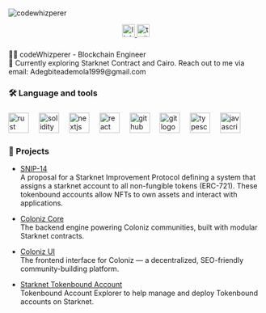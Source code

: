 

###
<p align="left"> <img src="https://komarev.com/ghpvc/?username=codewhizperer&label=Profile%20views&color=0e75b6&style=flat" alt="codewhizperer" /> </p>

<div align="center">
  <a href="https://www.linkedin.com/in/adegbite-kelvin-ademola-a986b6139/" target="_blank">
    <img src="https://img.shields.io/static/v1?message=LinkedIn&logo=linkedin&label=&color=0077B5&logoColor=white&labelColor=&style=for-the-badge" height="25" alt="linkedin logo"  />
  </a>
  <a href="https://twitter.com/codeWhizperer" target="_blank">
    <img src="https://img.shields.io/static/v1?message=Twitter&logo=twitter&label=&color=1DA1F2&logoColor=white&labelColor=&style=for-the-badge" height="25" alt="twitter logo"  />
  </a>
</div>

###

###

<p align="left">👨‍💻 codeWhizperer - Blockchain Engineer<br> 🔗 Currently exploring Starknet Contract and Cairo.  Reach out to me via email: Adegbiteademola1999@gmail.com</p>

###

<h3 align="left">🛠 Language and tools</h3>

###

<div align="left">
  <img src="https://skillicons.dev/icons?i=rust" height="40" alt="rust logo"  />
  <img width="12" />
  <img src="https://skillicons.dev/icons?i=solidity" height="40" alt="solidity logo"  />
  <img width="12" />
  <img src="https://skillicons.dev/icons?i=nextjs" height="40" alt="nextjs logo"  />
  <img width="12" />
  <img src="https://cdn.simpleicons.org/react/61DAFB" height="40" alt="react logo"  />
  <img width="12" />
  <img src="https://skillicons.dev/icons?i=github" height="40" alt="github logo"  />
  <img width="12" />
  <img src="https://cdn.simpleicons.org/git/F05032" height="40" alt="git logo"  />
  <img width="12" />
  <img src="https://cdn.simpleicons.org/typescript/3178C6" height="40" alt="typescript logo"  />
  <img width="12" />
  <img src="https://cdn.simpleicons.org/javascript/F7DF1E" height="40" alt="javascript logo"  />
</div>



### 📌 Projects

- [SNIP-14](https://github.com/horuslabsio/SNIPs/blob/main/SNIPS/snip-14.md)  
  A proposal for a Starknet Improvement Protocol defining a system that assigns a starknet account to all non-fungible tokens (ERC-721). These tokenbound accounts allow NFTs to own assets and interact with applications.

- [Coloniz Core](https://github.com/horuslabsio/coloniz-core)  
  The backend engine powering Coloniz communities, built with modular Starknet contracts. 

- [Coloniz UI](https://coloniz.xyz)  
  The frontend interface for Coloniz — a decentralized, SEO-friendly community-building platform.

- [Starknet Tokenbound Account](https://www.tbaexplorer.com/)  
  Tokenbound Account Explorer to help manage and deploy Tokenbound accounts on Starknet.

  

